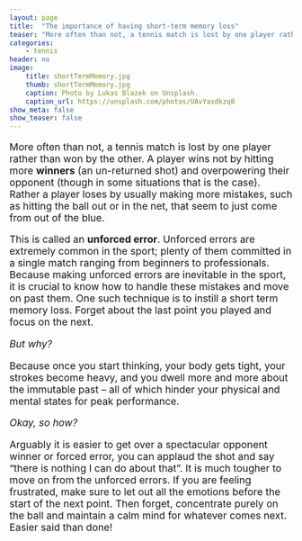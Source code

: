 ```yaml
---
layout: page
title:  "The importance of having short-term memory loss"
teaser: "More often than not, a tennis match is lost by one player rather than won by the other. A player wins not by hitting..."
categories:
    - tennis
header: no
image:
    title: shortTermMemory.jpg
    thumb: shortTermMemory.jpg
    caption: Photo by Lukas Blazek on Unsplash.
    caption_url: https://unsplash.com/photos/UAvYasdkzq8
show_meta: false
show_teaser: false
---
```


<p style="font-size: 1.1rem;"> More often than not, a tennis match is lost by one player rather than won by the other. A player wins not by hitting more <b>winners</b> (an un-returned shot) and overpowering their opponent (though in some situations that is the case). Rather a player loses by usually making more mistakes, such as hitting the ball out or in the net, that seem to just come from out of the blue.</p>

<p style="font-size: 1.1rem;"> This is called an <b>unforced error</b>. Unforced errors are extremely common in the sport; plenty of them committed in a single match ranging from beginners to professionals. Because making unforced errors are inevitable in the sport, it is crucial to know how to handle these mistakes and move on past them. One such technique is to instill a short term memory loss. Forget about the last point you played and focus on the next. </p>

<p style="font-size: 1.1rem;">
<i> But why?</i> </p>

<p style="font-size: 1.1rem;">
Because once you start thinking, your body gets tight, your strokes become heavy, and you dwell more and more about the immutable past – all of which hinder your physical and mental states for peak performance.</p>

<p style="font-size: 1.1rem;">
<i>Okay, so how?</i>
</p>

<p style="font-size: 1.1rem;">
Arguably it is easier to get over a spectacular opponent winner or forced error, you can applaud the shot and say “there is nothing I can do about that”. It is much tougher to move on from the unforced errors. If you are feeling frustrated, make sure to let out all the emotions before the start of the next point. Then forget, concentrate purely on the ball and maintain a calm mind for whatever comes next. Easier said than done!</p>
